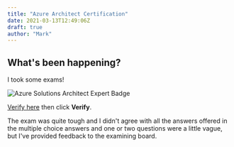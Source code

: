 ```yaml
---
title: "Azure Architect Certification"
date: 2021-03-13T12:49:06Z
draft: true
author: "Mark"
---
```

## What's been happening?

I took some exams!

![Azure Solutions Architect Expert Badge](../../azure-solutions-architect-expert-300x300.png)

[Verify here](https://www.youracclaim.com/badges/513d9704-2878-4fd0-b0e7-f43a423af51c/linked_in) then click **Verify**.

The exam was quite tough and I didn't agree with all the answers offered in the multiple choice answers and one or two questions were a little vague, but I've provided feedback to the examining board.
